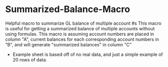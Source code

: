 # Summarized-Balance-Macro
Helpful macro to summarize GL balance of multiple account #s
This macro is useful for getting a summarized balance of multiple accounts without using formulas. This macro is assuming account numbers are placed in column "A", current balances for each corresponding account numbers in "B", and will generate "summarized balances" in column "C"
- Example sheet is based off of no real data, and just a simple example of 20 rows of data. 
